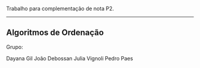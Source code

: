 Trabalho para complementação de nota P2.

----------------------------------------
Algoritmos de Ordenação
----------------------------------------

Grupo:

Dayana Gil
João Debossan
Julia Vignoli
Pedro Paes
